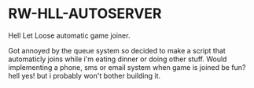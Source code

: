 # RW-HLL-AUTOSERVER

Hell Let Loose automatic game joiner. 

Got annoyed by the queue system so decided to make a script that automaticly joins while i'm eating dinner or doing other stuff. 
Would implementing a phone, sms or email system when game is joined be fun? hell yes! but i probably won't bother building it.
